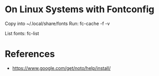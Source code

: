 # On Linux Systems with Fontconfig

Copy into ~/.local/share/fonts
Run:
 fc-cache -f -v

List fonts:
 fc-list

# References
* https://www.google.com/get/noto/help/install/

